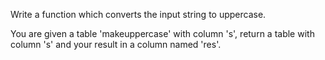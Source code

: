 Write a function which converts the input string to uppercase.

You are given a table 'makeuppercase' with column 's', return a table with column 's' and your result in a column named 'res'.

